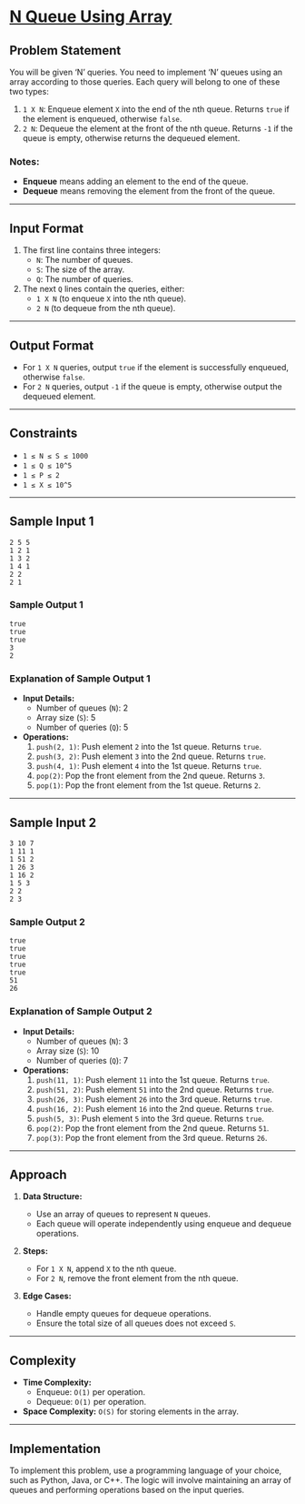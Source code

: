 # [N Queue Using Array](https://www.naukri.com/code360/problems/n-queue-using-array_1170053)

## Problem Statement
You will be given ‘N’ queries. You need to implement ‘N’ queues using an array according to those queries. Each query will belong to one of these two types:

1. `1 X N`: Enqueue element `X` into the end of the nth queue. Returns `true` if the element is enqueued, otherwise `false`.
2. `2 N`: Dequeue the element at the front of the nth queue. Returns `-1` if the queue is empty, otherwise returns the dequeued element.

### Notes:
- **Enqueue** means adding an element to the end of the queue.
- **Dequeue** means removing the element from the front of the queue.

---

## Input Format
1. The first line contains three integers:
   - `N`: The number of queues.
   - `S`: The size of the array.
   - `Q`: The number of queries.
2. The next `Q` lines contain the queries, either:
   - `1 X N` (to enqueue `X` into the nth queue).
   - `2 N` (to dequeue from the nth queue).

---

## Output Format
- For `1 X N` queries, output `true` if the element is successfully enqueued, otherwise `false`.
- For `2 N` queries, output `-1` if the queue is empty, otherwise output the dequeued element.

---

## Constraints
- `1 ≤ N ≤ S ≤ 1000`
- `1 ≤ Q ≤ 10^5`
- `1 ≤ P ≤ 2`
- `1 ≤ X ≤ 10^5`

---

## Sample Input 1
```
2 5 5
1 2 1 
1 3 2 
1 4 1
2 2
2 1
```

### Sample Output 1
```
true 
true
true
3
2
```

### Explanation of Sample Output 1
- **Input Details:**
  - Number of queues (`N`): 2
  - Array size (`S`): 5
  - Number of queries (`Q`): 5
- **Operations:**
  1. `push(2, 1)`: Push element `2` into the 1st queue. Returns `true`.
  2. `push(3, 2)`: Push element `3` into the 2nd queue. Returns `true`.
  3. `push(4, 1)`: Push element `4` into the 1st queue. Returns `true`.
  4. `pop(2)`: Pop the front element from the 2nd queue. Returns `3`.
  5. `pop(1)`: Pop the front element from the 1st queue. Returns `2`.

---

## Sample Input 2
```
3 10 7
1 11 1
1 51 2
1 26 3 
1 16 2
1 5 3
2 2 
2 3
```

### Sample Output 2
```
true 
true
true
true
true
51
26
```

### Explanation of Sample Output 2
- **Input Details:**
  - Number of queues (`N`): 3
  - Array size (`S`): 10
  - Number of queries (`Q`): 7
- **Operations:**
  1. `push(11, 1)`: Push element `11` into the 1st queue. Returns `true`.
  2. `push(51, 2)`: Push element `51` into the 2nd queue. Returns `true`.
  3. `push(26, 3)`: Push element `26` into the 3rd queue. Returns `true`.
  4. `push(16, 2)`: Push element `16` into the 2nd queue. Returns `true`.
  5. `push(5, 3)`: Push element `5` into the 3rd queue. Returns `true`.
  6. `pop(2)`: Pop the front element from the 2nd queue. Returns `51`.
  7. `pop(3)`: Pop the front element from the 3rd queue. Returns `26`.

---

## Approach
1. **Data Structure:**
   - Use an array of queues to represent `N` queues.
   - Each queue will operate independently using enqueue and dequeue operations.

2. **Steps:**
   - For `1 X N`, append `X` to the nth queue.
   - For `2 N`, remove the front element from the nth queue.

3. **Edge Cases:**
   - Handle empty queues for dequeue operations.
   - Ensure the total size of all queues does not exceed `S`.

---

## Complexity
- **Time Complexity:**
  - Enqueue: `O(1)` per operation.
  - Dequeue: `O(1)` per operation.
- **Space Complexity:** `O(S)` for storing elements in the array.

---

## Implementation
To implement this problem, use a programming language of your choice, such as Python, Java, or C++. The logic will involve maintaining an array of queues and performing operations based on the input queries.
